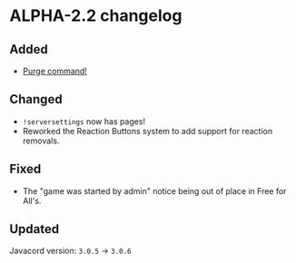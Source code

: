 # ALPHA-2.2 changelog

## Added
- [Purge command!](https://wiki.skuddbot.xyz/moderation-tools/purge)

## Changed
- `!serversettings` now has pages!
- Reworked the Reaction Buttons system to add support for reaction removals.

## Fixed
- The "game was started by admin" notice being out of place in Free for All's.

## Updated
Javacord version: `3.0.5` -> `3.0.6`